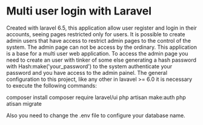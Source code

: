 <h1>Multi user login with Laravel</h1>
Created with laravel 6.5, this application allow user register and login in their accounts, seeing pages restricted only for users. It is possible to create admin users that have access to restrict admin pages to the control of the system. The admin page can not be access by the ordinary. This application is a base for a multi user web application.
To access the admin page you need to create an user with tinker of some else generating a hash password with Hash:make('your_password') to the system authenticate your password and you have access to the admin painel. The general configuration to this project, like any other in lavavel >= 6.0 it is necessary to execute the following commands:

composer install
composer require laravel/ui
php artisan make:auth
php atisan migrate

Also you need to change the .env file to configure your database name.
